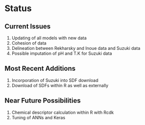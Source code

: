 # Status
## Current Issues
1. Updating of all models with new data
2. Cohesion of data
3. Delineation between Rekharsky and Inoue data and Suzuki data
4. Possible imputation of pH and T.K for Suzuki data

## Most Recent Additions
1. Incorporation of Suzuki into SDF download
2. Download of SDFs within R as well as externally

## Near Future Possibilities
1. Chemical descriptor calculation within R with Rcdk
2. Tuning of ANNs and Keras


